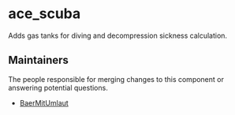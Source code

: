 # ace_scuba

Adds gas tanks for diving and decompression sickness calculation.

## Maintainers

The people responsible for merging changes to this component or answering potential questions.

-   [BaerMitUmlaut](https://github.com/BaerMitUmlaut)
